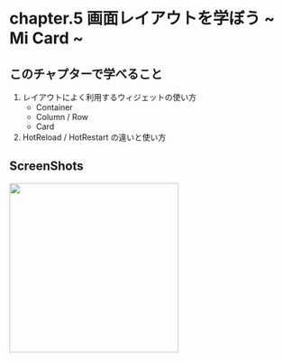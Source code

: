 # chapter.5 画面レイアウトを学ぼう ~ Mi Card ~

## このチャプターで学べること
1. レイアウトによく利用するウィジェットの使い方
    - Container
    - Column / Row
    - Card
2. HotReload / HotRestart の違いと使い方

## ScreenShots
<img src="https://user-images.githubusercontent.com/7794917/101270097-170ae700-37b9-11eb-9eda-226c833b06a6.png" width="300">
